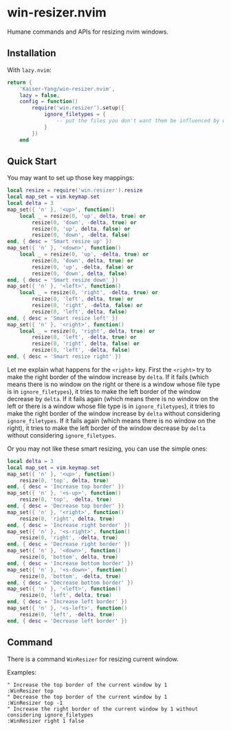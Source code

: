 # win-resizer.nvim

Humane commands and APIs for resizing nvim windows.

## Installation

With `lazy.nvim`:

```lua
return {
    'Kaiser-Yang/win-resizer.nvim',
    lazy = false,
    config = function()
        require('win.resizer').setup({
            ignore_filetypes = {
                -- put the files you don't want them be influenced by win-resizer here
            }
        })
    end
```

## Quick Start

You may want to set up those key mappings:

```lua
local resize = require('win.resizer').resize
local map_set = vim.keymap.set
local delta = 3
map_set({ 'n' }, '<up>', function()
    local _ = resize(0, 'up', delta, true) or
        resize(0, 'down', -delta, true) or
        resize(0, 'up', delta, false) or
        resize(0, 'down', -delta, false)
end, { desc = 'Smart resize up' })
map_set({ 'n' }, '<down>', function()
    local _ = resize(0, 'up', -delta, true) or
        resize(0, 'down', delta, true) or
        resize(0, 'up', -delta, false) or
        resize(0, 'down', delta, false)
end, { desc = 'Smart resize down' })
map_set({ 'n' }, '<left>', function()
    local _ = resize(0, 'right', -delta, true) or
        resize(0, 'left', delta, true) or
        resize(0, 'right', -delta, false) or
        resize(0, 'left', delta, false)
end, { desc = 'Smart resize left' })
map_set({ 'n' }, '<right>', function()
    local _ = resize(0, 'right', delta, true) or
        resize(0, 'left', -delta, true) or
        resize(0, 'right', delta, false) or
        resize(0, 'left', -delta, false)
end, { desc = 'Smart resize right' })
```

Let me explain what happens for the `<right>` key. First the `<right>` try to make the right border
of the window increase by `delta`. If it fails (which means there is no window on the right or
there is a window whose file type is in `ignore_filetypes`), it tries to make the left border of the
window decrease by `delta`. If it fails again (which means there is no window on the left or there
is a window whose file type is in `ignore_filetypes`), it tries to make the right border of the
window increase by `delta` without considering `ignore_filetypes`. If it fails again (which
means there is no window on the right), it tries to make the left border of the window decrease by
`delta` without considering `ignore_filetypes`.

Or you may not like these smart resizing, you can use the simple ones:

```lua
local delta = 3
local map_set = vim.keymap.set
map_set({ 'n' }, '<up>', function()
    resize(0, 'top', delta, true)
end, { desc = 'Increase top border' })
map_set({ 'n' }, '<s-up>', function()
    resize(0, 'top', -delta, true)
end, { desc = 'Decrease top border' })
map_set({ 'n' }, '<right>', function()
    resize(0, 'right', delta, true)
end, { desc = 'Increase right border' })
map_set({ 'n' }, '<s-right>', function()
    resize(0, 'right', -delta, true)
end, { desc = 'Decrease right border' })
map_set({ 'n' }, '<down>', function()
    resize(0, 'bottom', delta, true)
end, { desc = 'Increase bottom border' })
map_set({ 'n' }, '<s-down>', function()
    resize(0, 'bottom', -delta, true)
end, { desc = 'Decrease bottom border' })
map_set({ 'n' }, '<left>', function()
    resize(0, 'left', delta, true)
end, { desc = 'Increase left border' })
map_set({ 'n' }, '<s-left>', function()
    resize(0, 'left', -delta, true)
end, { desc = 'Decrease left border' })
```

## Command

There is a command `WinResizer` for resizing current window.

Examples:

```vim
" Increase the top border of the current window by 1
:WinResizer top
" Decrease the top border of the current window by 1
:WinResizer top -1
" Increase the right border of the current window by 1 without considering ignore_filetypes
:WinResizer right 1 false
```
